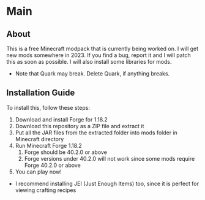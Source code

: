# Main
## About

This is a free Minecraft modpack that is currently being worked on.
I will get new mods somewhere in 2023.
If you find a bug, report it and I will patch this as soon as possible. I will also install some libraries for mods.

* Note that Quark may break. Delete Quark, if anything breaks.

## Installation Guide

To install this, follow these steps:
1. Download and install Forge for 1.18.2
2. Download this repository as a ZIP file and extract it
3. Put all the JAR files from the extracted folder into mods folder in Minecraft directory
4. Run Minecraft Forge 1.18.2
    1. Forge should be 40.2.0 or above
    2. Forge versions under 40.2.0 will not work since some mods require Forge 40.2.0 or above
5. You can play now!

* I recommend installing JEI (Just Enough Items) too, since it is perfect for viewing crafting recipes
